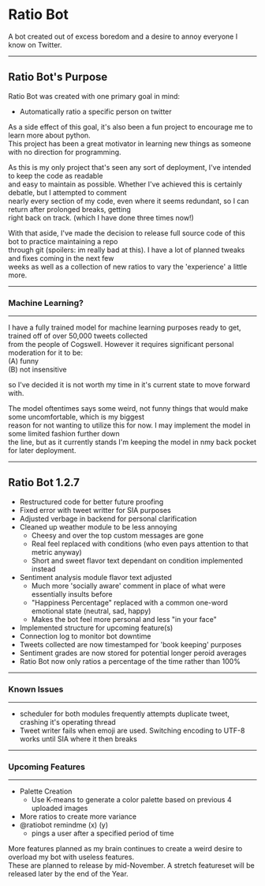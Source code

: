 # Ratio Bot

A bot created out of excess boredom and a desire to annoy everyone I know on Twitter.

---

## Ratio Bot's Purpose

Ratio Bot was created with one primary goal in mind:
  - Automatically ratio a specific person on twitter

As a side effect of this goal, it's also been a fun project to encourage me to learn more about python.  
This project has been a great motivator in learning new things as someone with no direction for programming.

As this is my only project that's seen any sort of deployment, I've intended to keep the code as readable  
and easy to maintain as possible. Whether I've achieved this is certainly debatle, but I attempted to comment  
nearly every section of my code, even where it seems redundant, so I can return after prolonged breaks, getting  
right back on track. (which I have done three times now!)  

With that aside, I've made the decision to release full source code of this bot to practice maintaining a repo  
through git (spoilers: im really bad at this). I have a lot of planned tweaks and fixes coming in the next few  
weeks as well as a collection of new ratios to vary the 'experience' a little more.

---

### Machine Learning?

---

I have a fully trained model for machine learning purposes ready to get, trained off of over 50,000 tweets collected  
from the people of Cogswell. However it requires significant personal moderation  for it to be:  
 (A) funny   
 (B) not insensitive   
 
so I've decided it is not worth my time in it's current state to move forward with.

The model oftentimes says some weird, not funny things that would make some uncomfortable, which is my biggest  
reason for not wanting to utilize this for now. I may implement the model in some limited fashion further down  
the line, but as it currently stands I'm keeping the model in nmy back pocket for later deployment.  

---

## Ratio Bot 1.2.7

  - Restructured code for better future proofing
  - Fixed error with tweet writter for SIA purposes
  - Adjusted verbage in backend for personal clarification
  - Cleaned up weather module to be less annoying
    - Cheesy and over the top custom messages are gone
    - Real feel replaced with conditions (who even pays attention to that metric anyway)
    - Short and sweet flavor text dependant on condition implemented instead
  - Sentiment analysis module flavor text adjusted
    - Much more 'socially aware' comment in place of what were essentially insults before
    - "Happiness Percentage" replaced with a common one-word emotional state (neutral, sad, happy)
    - Makes the bot feel more personal and less "in your face"
  - Implemented structure for upcoming feature(s)
  - Connection log to monitor bot downtime
  - Tweets collected are now timestamped for 'book keeping' purposes
  - Sentiment grades are now stored for potential longer peroid averages
  - Ratio Bot now only ratios a percentage of the time rather than 100%

---

### Known Issues

--- 

  - scheduler for both modules frequently attempts duplicate tweet, crashing it's operating thread
  - Tweet writer fails when emoji are used. Switching encoding to UTF-8 works until SIA where it then breaks

---

### Upcoming Features

---

  - Palette Creation
    - Use K-means to generate a color palette based on previous 4 uploaded images
  - More ratios to create more variance
  - @ratiobot remindme (x) (y)
    - pings a user after a specified period of time
 
More features planned as my brain continues to create a weird desire to overload my bot with useless features.  
These are planned to release by mid-November. A stretch featureset will be released later by the end of the Year.
